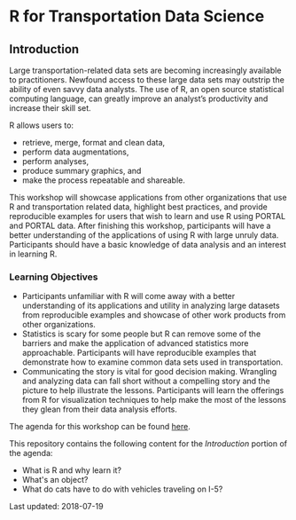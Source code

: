 # R for Transportation Data Science

## Introduction
Large transportation-related data sets are becoming increasingly available to practitioners. Newfound access to these large data sets may outstrip the ability of even savvy data analysts.  The use of R, an open source statistical computing language, can greatly improve an analyst’s productivity and increase their skill set.

R allows users to:
* retrieve, merge, format and clean data,
* perform data augmentations,
* perform analyses,
* produce summary graphics, and
* make the process repeatable and shareable.

This workshop will showcase applications from other organizations that use R and transportation related data, highlight best practices, and provide reproducible examples for users that wish to learn and use R using PORTAL and PORTAL data. After finishing this workshop, participants will have a better understanding of the applications of using R with large unruly data. Participants should have a basic knowledge of data analysis and an interest in learning R.  

### Learning Objectives
* Participants unfamiliar with R will come away with a better understanding of its applications and utility in analyzing large datasets from reproducible examples and showcase of other work products from other organizations.
* Statistics is scary for some people but R can remove some of the barriers and make the application of advanced statistics more approachable.  Participants will have reproducible examples that demonstrate how to examine common data sets used in transportation.
* Communicating the story is vital for good decision making.  Wrangling and analyzing data can fall short without a compelling story and the picture to help illustrate the lessons.  Participants will learn the offerings from R for visualization techniques to help make the most of the lessons they glean from their data analysis efforts.

The agenda for this workshop can be found [here](https://github.com/TC-piRatecat-2018/Introduction/blob/master/Agenda/agenda.md).

This repository contains the following content for the _Introduction_ portion of the agenda:
* What is R and why learn it?
* What's an object?
* What do cats have to do with vehicles traveling on I-5?  

Last updated: 2018-07-19
